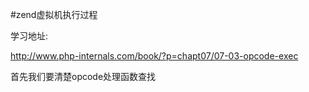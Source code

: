 #zend虚拟机执行过程

学习地址:

http://www.php-internals.com/book/?p=chapt07/07-03-opcode-exec

首先我们要清楚opcode处理函数查找